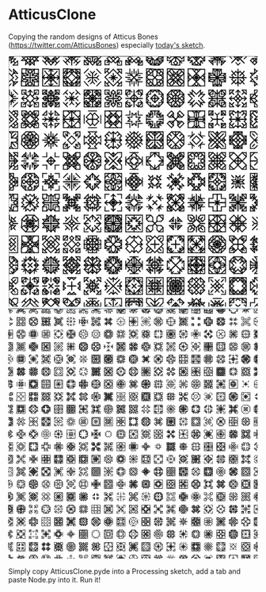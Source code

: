 # AtticusClone
<p>Copying the random designs of Atticus Bones (<a href='https://twitter.com/AtticusBones'>https://twitter.com/AtticusBones</a>) especially <a href='https://twitter.com/AtticusBones/status/880081178178576384'>today's sketch</a>.</p>
<img src = 'atticusclone1.png'>
<img src = 'atticusclone2.png'>
<p>Simply copy AtticusClone.pyde into a Processing sketch, add a tab and paste Node.py into it. Run it!</p>
